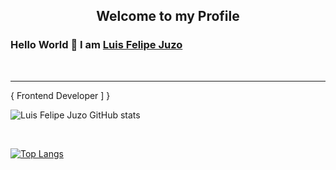 <p align="center">
 <h2 align="center">Welcome to my Profile</h2>
</p>

### Hello World 👋 I am [Luis Felipe Juzo](https://github.com/felipejuzo02)

<br>
<hr>
<p><bold>{ Frontend Developer ] }</bold>

![Luis Felipe Juzo GitHub stats](https://github-readme-stats.vercel.app/api?username=felipejuzo02&theme=dark&show_icons=true)

<br>

[![Top Langs](https://github-readme-stats.vercel.app/api/top-langs/?username=felipejuzo02&layout=compact&theme=dark)](https://github.com/anuraghazra/github-readme-stats)

